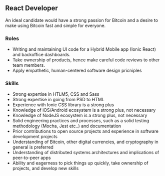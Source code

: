 ## React Developer

An ideal candidate would have a strong passion for Bitcoin and a desire to make using Bitcoin fast and simple for everyone.

### Roles

* Writing and maintaining UI code for a Hybrid Mobile app (Ionic React) and backoffice dashboards.
* Take ownership of products, hence make careful code reviews to other team members.
* Apply empathetic, human-centered software design pricniples

### Skills

* Strong expertise in HTLM5, CSS and Sass 
* Strong expertise in going from PSD to HTML
* Experience with Ionic CSS library is a strong plus
* Knowledge of iOS/Android ecosystem is a strong plus, not necessary
* Knowledge of NodeJS ecosystem is a strong plus, not necessary
* Solid engineering practices and processes, such as a solid testing methodology (Mocha, Jest etc..) and documentation
* Prior contributions to open source projects and experience in software development projects
* Understanding of Bitcoin, other digital currencies, and cryptography in general is preferred   
* Understanding of distributed systems architectures and implications of peer-to-peer apps
* Ability and eagerness to pick things up quickly, take ownership of projects, and develop new skills
    
